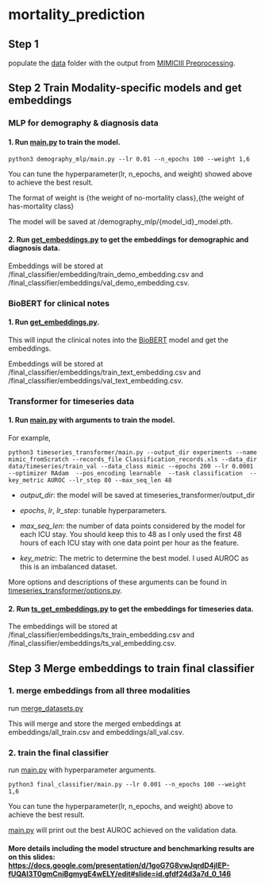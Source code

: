 # mortality_prediction

## Step 1
populate the [data](https://github.com/AllenSun-HM/mortality_prediction/data) folder with the output from [MIMICIII Preprocessing](https://github.com/AllenSun-HM/mimic3-data-preprocessing).

## Step 2 Train Modality-specific models and get embeddings
### MLP for demography & diagnosis data
#### 1. Run [main.py](https://github.com/AllenSun-HM/mortality_prediction/blob/main/demography_mlp/main.py) to train the model.
```{bash}
python3 demography_mlp/main.py --lr 0.01 --n_epochs 100 --weight 1,6
```
You can tune the hyperparameter(lr, n_epochs, and weight) showed above to achieve the best result.

The format of weight is {the weight of no-mortality class},{the weight of has-mortality class}

The model will be saved at /demography_mlp/{model_id}_model.pth.

#### 2. Run [get_embeddings.py](https://github.com/AllenSun-HM/mortality_prediction/blob/main/demography_mlp/get_embeddings.py) to get the embeddings for demographic and diagnosis data. 

Embeddings will be stored at /final_classifier/embedding/train_demo_embedding.csv and /final_classifier/embeddings/val_demo_embedding.csv.

### BioBERT for clinical notes
#### 1. Run [get_embeddings.py](https://github.com/AllenSun-HM/mortality_prediction/blob/main/text_bert/get_embeddings.py).
This will input the clinical notes into the [BioBERT](https://arxiv.org/pdf/1901.08746.pdf) model and get the embeddings.

Embeddings will be stored at /final_classifier/embeddings/train_text_embedding.csv and /final_classifier/embeddings/val_text_embedding.csv.


### Transformer for timeseries data
#### 1. Run [main.py](https://github.com/AllenSun-HM/mortality_prediction/blob/main/timeseries_transformer/main.py) with arguments to train the model.
For example,
```{bash}
python3 timeseries_transformer/main.py --output_dir experiments --name mimic_fromScratch --records_file Classification_records.xls --data_dir data/timeseries/train_val --data_class mimic --epochs 200 --lr 0.0001 --optimizer RAdam  --pos_encoding learnable  --task classification  --key_metric AUROC --lr_step 80 --max_seq_len 48 
```
* *output_dir*: the model will be saved at timeseries_transformer/output_dir

* *epochs*, *lr*, *lr_step*: tunable hyperparameters.

* *max_seq_len*: the number of data points considered by the model for each ICU stay. You should keep this to 48 as I only used the first 48 hours of each ICU stay with one data point per hour as the feature.
* *key_metric*: The metric to determine the best model. I used AUROC as this is an imbalanced dataset. 

More options and descriptions of these arguments can be found in [timeseries_transformer/options.py](https://github.com/AllenSun-HM/mortality_prediction/blob/main/timeseries_transformer/options.py).


#### 2. Run [ts_get_embeddings.py](https://github.com/AllenSun-HM/mortality_prediction/blob/main/timeseries_transformer/ts_get_embeddings.py) to get the embeddings for timeseries data. 
The embeddings will be stored at /final_classifier/embeddings/ts_train_embedding.csv and /final_classifier/embeddings/ts_val_embedding.csv.

## Step 3 Merge embeddings to train final classifier
### 1. merge embeddings from all three modalities
run [merge_datasets.py](https://github.com/AllenSun-HM/mortality_prediction/blob/main/final_classifier/merge_datasets.py) 

This will merge and store the merged embeddings at embeddings/all_train.csv and embeddings/all_val.csv.
### 2. train the final classifier
run [main.py](https://github.com/AllenSun-HM/mortality_prediction/blob/main/final_classifier/main.py) with hyperparameter arguments.
```{bash}
python3 final_classifier/main.py --lr 0.001 --n_epochs 100 --weight 1,6
```
You can tune the hyperparameter(lr, n_epochs, and weight) above to achieve the best result.

[main.py](https://github.com/AllenSun-HM/mortality_prediction/blob/main/final_classifier/main.py) will print out the best AUROC achieved on the validation data.





#### More details including the model structure and benchmarking results are on this slides: https://docs.google.com/presentation/d/1goG7G8vwJqrdD4jlEP-fUQAl3T0gmCniBgmygE4wELY/edit#slide=id.gfdf24d3a7d_0_146

